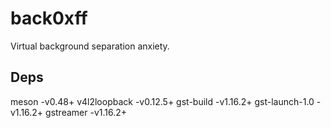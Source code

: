 # back0xff	
Virtual background separation anxiety.

## Deps

meson
    -v0.48+
v4l2loopback
    -v0.12.5+
gst-build
    -v1.16.2+ 
gst-launch-1.0
    -v1.16.2+ 
gstreamer
    -v1.16.2+ 
